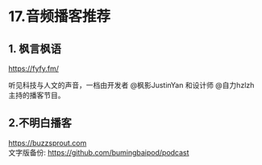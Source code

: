 # 17.音频播客推荐

## 1. 枫言枫语

https://fyfy.fm/

听见科技与人文的声音，一档由开发者 @枫影JustinYan 和设计师 @自力hzlzh 主持的播客节目。

## 2.不明白播客

https://buzzsprout.com  
文字版备份: https://github.com/bumingbaipod/podcast

